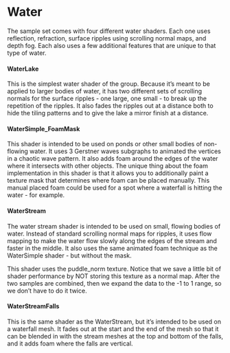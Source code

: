 # Water
The sample set comes with four different water shaders. Each one uses reflection, refraction, surface ripples using scrolling normal maps, and depth fog. Each also uses a few additional features that are unique to that type of water.
#### WaterLake
This is the simplest water shader of the group.  Because it’s meant to be applied to larger bodies of water, it has two different sets of scrolling normals for the surface ripples - one large, one small - to break up the repetition of the ripples. It also fades the ripples out at a distance both to hide the tiling patterns and to give the lake a mirror finish at a distance.
#### WaterSimple_FoamMask
This shader is intended to be used on ponds or other small bodies of non-flowing water. It uses 3 Gerstner waves subgraphs to animated the vertices in a chaotic wave pattern. It also adds foam around the edges of the water where it intersects with other objects. The unique thing about the foam implementation in this shader is that it allows you to additionally paint a texture mask that determines where foam can be placed manually. This manual placed foam could be used for a spot where a waterfall is hitting the water - for example.
#### WaterStream
The water stream shader is intended to be used on small, flowing bodies of water. Instead of standard scrolling normal maps for ripples, it uses flow mapping to make the water flow slowly along the edges of the stream and faster in the middle. It also uses the same animated foam technique as the WaterSimple shader - but without the mask.

This shader uses the puddle_norm texture.  Notice that we save a little bit of shader performance by NOT storing this texture as a normal map. After the two samples are combined, then we expand the data to the -1 to 1 range, so we don’t have to do it twice.
#### WaterStreamFalls
This is the same shader as the WaterStream, but it’s intended to be used on a waterfall mesh. It fades out at the start and the end of the mesh so that it can be blended in with the stream meshes at the top and bottom of the falls, and it adds foam where the falls are vertical.